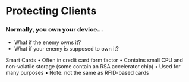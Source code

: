 # Protecting Clients

### Normally, you own your device...
* What if the enemy owns it?
* What if your enemy is supposed to own it?

Smart Cards
• Often in credit card form factor
• Contains small CPU and non-volatile storage (some contain an RSA
accelerator chip)
• Used for many purposes
• Note: not the same as RFID-based cards